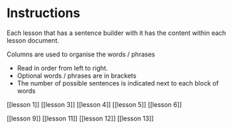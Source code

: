 # Instructions

Each lesson that has a sentence builder with it has the content within each lesson document.

Columns are used to organise the words / phrases

- Read in order from left to right.
- Optional words / phrases are in brackets
- The number of possible sentences is indicated next to each block of words

[[lesson 1]]
[[lesson 3]]
[[lesson 4]]
[[lesson 5]]
[[lesson 6]]

[[lesson 9]]
[[lesson 11]]
[[lesson 12]]
[[lesson 13]]





